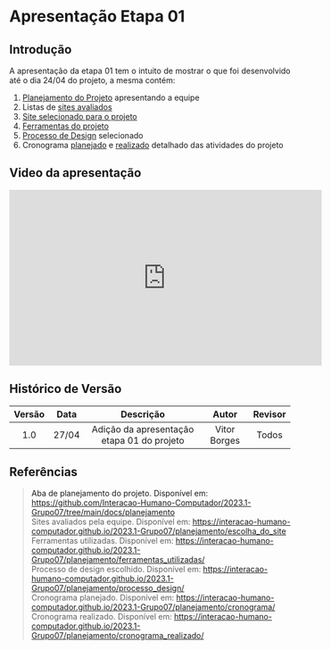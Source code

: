 # Apresentação Etapa 01

## Introdução

<p align="justify">
A apresentação da etapa 01 tem o intuito de mostrar o que foi desenvolvido até o dia 24/04 do projeto, a mesma contém:
</p>

1. <a href="https://github.com/Interacao-Humano-Computador/2023.1-Grupo07/tree/main/docs/planejamento">Planejamento do Projeto<a> apresentando a equipe
2. Listas de <a href="https://interacao-humano-computador.github.io/2023.1-Grupo07/planejamento/escolha_do_site/">sites avaliados<a>
3. <a href="https://interacao-humano-computador.github.io/2023.1-Grupo07/planejamento/escolha_do_site/">Site selecionado para o projeto
4. <a href="https://interacao-humano-computador.github.io/2023.1-Grupo07/planejamento/ferramentas_utilizadas/">Ferramentas do projeto<a>
5. <a href="https://interacao-humano-computador.github.io/2023.1-Grupo07/planejamento/processo_design/">Processo de Design<a> selecionado
6. Cronograma <a href="https://interacao-humano-computador.github.io/2023.1-Grupo07/planejamento/cronograma/">planejado<a> e <a href="https://interacao-humano-computador.github.io/2023.1-Grupo07/planejamento/cronograma_realizado/">realizado<a> detalhado das atividades do projeto

## Video da apresentação

<iframe width="560" height="315" src="https://www.youtube.com/embed/qOyrZM04N0k" title="YouTube video player" frameborder="0" allow="accelerometer; autoplay; clipboard-write; encrypted-media; gyroscope; picture-in-picture; web-share" allowfullscreen></iframe>

## Histórico de Versão

| Versão | Data  |            Descrição              |     Autor      |    Revisor    |
|:------:|:-----:|:---------------------------------:|:--------------:|:-------------:|
|  1.0   | 27/04 | Adição da apresentação etapa 01 do projeto | Vitor Borges | Todos|

## Referências
> Aba de planejamento do projeto. Disponível em: <https://github.com/Interacao-Humano-Computador/2023.1-Grupo07/tree/main/docs/planejamento><br>
> Sites avaliados pela equipe. Disponível em: <https://interacao-humano-computador.github.io/2023.1-Grupo07/planejamento/escolha_do_site><br>
> Ferramentas utilizadas. Disponível em: <https://interacao-humano-computador.github.io/2023.1-Grupo07/planejamento/ferramentas_utilizadas/><br>
> Processo de design escolhido. Disponível em: <https://interacao-humano-computador.github.io/2023.1-Grupo07/planejamento/processo_design/><br>
> Cronograma planejado. Disponível em: <https://interacao-humano-computador.github.io/2023.1-Grupo07/planejamento/cronograma/><br>
> Cronograma realizado. Disponível em: <https://interacao-humano-computador.github.io/2023.1-Grupo07/planejamento/cronograma_realizado/>
